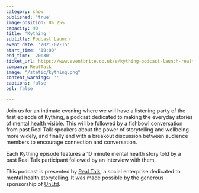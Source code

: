 ```yaml
---
category: show
published: 'true'
image-position: 0% 25%
capacity: 90
title: 'Kything '
subtitle: Podcast Launch
event_date: '2021-07-15'
start_time: '19:00'
end_time: '20:30'
ticket_url: https://www.eventbrite.co.uk/e/kything-podcast-launch-realtalk-tickets-162588072301
company: RealTalk
image: "/static/kything.png"
content_warnings: ''
captions: false
bsl: false

---
```

Join us for an intimate evening where we will have a listening party of the first episode of Kything, a podcast dedicated to making the everyday stories of mental health visible. This will be followed by a fishbowl conversation from past Real Talk speakers about the power of storytelling and wellbeing more widely, and finally end with a breakout discussion between audience members to encourage connection and conversation.

Each Kything episode features a 10 minute mental health story told by a past Real Talk participant followed by an interview with them.

This podcast is presented by [Real Talk](https://www.realtalkproject.org/), a social enterprise dedicated to mental health storytelling. It was made possible by the generous sponsorship of [UnLtd](http://www.unltd.org.uk/).
